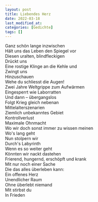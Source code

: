 ```yaml
---
layout: post
title: Liebendes Herz
date: 2022-03-18
last_modified_at:
categories: [Gedichte]
tags: []
---
```


Ganz schön lange inzwischen  
Hält uns das Leben den Spiegel vor  
Diesen uralten, blindfleckigen  
Drückt uns  
Eine rostige Klinge an die Kehle und  
Zwingt uns  
Hinzuschauen  
Wehe du schliesst die Augen!  
Zwei Jahre Weltgrippe zum Aufwärmen  
Eingesperrt wie Laborratten  
Und dann – übergangslos  
Folgt Krieg gleich nebenan  
Mittelalterszenarien  
Ziemlich unbekanntes Gebiet  
Kontrollverlust  
Maximale Ohnmacht  
Wo wir doch sonst immer zu wissen meinen  
Wo's lang geht  
Nun stolpern wir  
Durch's Labyrinth  
Wenn es so weiter geht  
Könnten wir nackt dastehen  
Frierend, hungernd, erschöpft und krank  
Mit nur noch einer Sache  
Die das alles überleben kann:  
Ein offenes Herz  
Unendlicher Raum  
Ohne überlebt niemand  
Mit stirbst du  
In Frieden